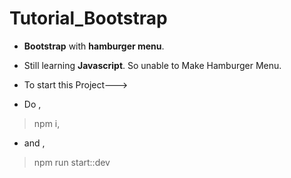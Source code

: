 # Tutorial_Bootstrap
*  **Bootstrap**
with
**hamburger menu**.

* Still learning 
**Javascript**. So unable to Make Hamburger Menu.
* To start this Project--->
* Do ,
> npm i,
* and ,
> npm run start::dev
